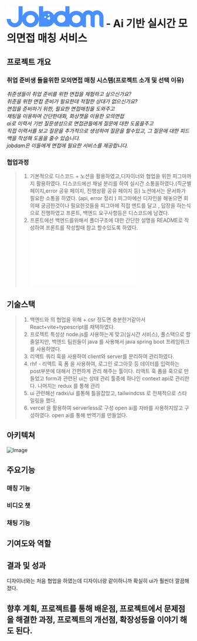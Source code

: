 <!-- @format -->



# ![JobDam](public/logo.png) - Ai 기반 실시간 모의면접 매칭 서비스



## 프로젝트 개요 

### 취업 준비생 들을위한 모의면접 매칭 시스템(프로젝트 소개 및 선택 이유)

_취준생들이 취업 준비를 위한 면접을 체험하고 싶으신가요?\
취준을 위한 면접 준비가 필요한데 적절한 상대가 없으신가요?\
면접을 준비하기 위한, 필요한 면접매칭을 도와주고\
채팅을 이용하여 간단한대화, 화상챗을 이용한 모의면접\
ai로 이력서 기반 질문생성으로 면접관들에게 질문에 대한 도움을주고\
직접 이력서를 보고 질문을 추가적으로 생성하여 질문을 할수있고, 그 질문에 대한 피드백을 작성해 도움을 줄수 있습니다.\
jobdam은 이들에게 면접에 필요한 서비스를 제공합니다._


### 협업과정

> 1. 기본적으로 디스코드 + 노션을 활용하였고,디자이너와 협업을 위한 피그마까지  활용하였다. 디스코드에선 채널 분리를 하여
> 실시간 소통을하였다.(직군별 페이지,error 공유 페이지, 진행상황 공유 페이지 등) 노션에서는 문서화가 필요한 소통을 하였다.
> (api, error 정리 ) 피그마에선 디자인을 해놓으면 회의때 궁금한것이나 필요한것들을 피그마에 직접 멘트를 달고 , 답장을 
> 하는식으로 진행하였고 프론트, 백엔드 요구사항등은 디스코드에 남겼다.
> 2. 프론트에선 백엔드를위해서 폴더구조에 대한 간단한 설명을 README로 작성하여 프론트를 작성할때 참고 할수있도록 하였다.
> ![README.md]("src/README.md)

## 기술스택

> 1. 백엔드와 의 협업을 위해 + csr 정도면 충분한거같아서 React+vite+typescript를 채택하였다.
> 2. 프로젝트 특성상 node.js를 사용하는게 맞고(실시간 서비스), 풀스택으로 할줄알지만, 
> 백엔드 팀원들이 java 를 사용해서 java spring boot 프레임워크 를 사용하였다.
> 3. 리액트 쿼리 훅을 사용하여 client와 server를 분리하여 관리하였다.
> 4. rhf - 리액트 훅 폼 을 사용하여, 로그인 로그아웃 등 데이터를 입력하는 post부분에 대해서 간편하게 관리
> 해주는 툴이다. 리액트 훅 폼을 훅으로 만들었고 form과 관련된 ui는 상태 관리 툴중에 하나인 context api로 관리한다.
> 나머지는 redux 를 통해 관리
> 5. ui 관련해선 radxi/ui 를통해 틀을잡았고, tailwindcss 로 전체적으로 스타일링을 했다.
> 6. vercel 을 활용하여 serverless로 구성 open ai를 자바를 사용하지않고 구성하였다. open ai를 통해 번역기를 만들었다.


## 아키텍쳐

![Image](https://github.com/user-attachments/assets/34fd9815-093a-40d9-8e1f-b9cc60e17057)

## 주요기능

### 매칭 기능


### 비디오 챗

### 채팅 기능



## 기여도와 역할



## 결과 및 성과

디자이너와는 처음 협업을 하였는데 디자이너랑 같이하니까 확실히 ui가 훨씬더 깔끔해졌다. 

##  향후 계획, 프로젝트를 통해 배운점, 프로젝트에서 문제점을 해결한 과정, 프로젝트의 개선점, 확장성등을 이야기 해도 된다.
